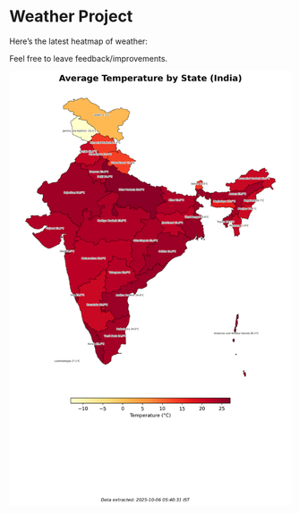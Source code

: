 # Weather Project

Here’s the latest heatmap of weather:

Feel free to leave feedback/improvements.

![India Heatmap](docs/assets/india_heatmap.png?v=E308F9)
